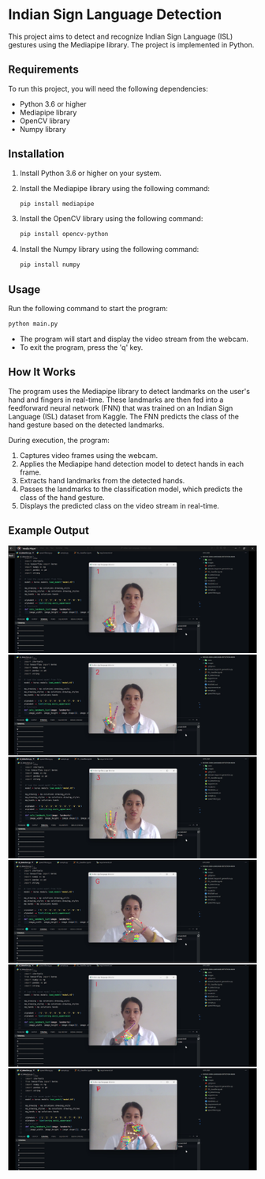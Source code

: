 # Indian Sign Language Detection

This project aims to detect and recognize Indian Sign Language (ISL) gestures using the Mediapipe library. The project is implemented in Python.

## Requirements

To run this project, you will need the following dependencies:

-   Python 3.6 or higher
-   Mediapipe library
-   OpenCV library
-   Numpy library

## Installation

1. Install Python 3.6 or higher on your system.

2. Install the Mediapipe library using the following command:

    ```bash
    pip install mediapipe
    ```

3. Install the OpenCV library using the following command:

    ```bash
    pip install opencv-python
    ```

4. Install the Numpy library using the following command:
    ```bash
    pip install numpy
    ```

## Usage

Run the following command to start the program:

```bash
python main.py
```

-   The program will start and display the video stream from the webcam.
-   To exit the program, press the 'q' key.

## How It Works

The program uses the Mediapipe library to detect landmarks on the user's hand and fingers in real-time. These landmarks are then fed into a feedforward neural network (FNN) that was trained on an Indian Sign Language (ISL) dataset from Kaggle. The FNN predicts the class of the hand gesture based on the detected landmarks.

During execution, the program:

1. Captures video frames using the webcam.
2. Applies the Mediapipe hand detection model to detect hands in each frame.
3. Extracts hand landmarks from the detected hands.
4. Passes the landmarks to the classification model, which predicts the class of the hand gesture.
5. Displays the predicted class on the video stream in real-time.

## Example Output

![Example Output](./images/Working.png)
![Example Output](./images/Working1.png)
![Example Output](./images/Working2.png)
![Example Output](./images/Working3.png)
![Example Output](./images/Working4.png)
![Example Output](./images/Working5.png)
